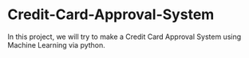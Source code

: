 # Credit-Card-Approval-System
In this project, we will try to make a Credit Card Approval System using Machine Learning via python.
